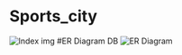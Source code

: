 # Sports_city
![Index img](https://i.imgur.com/ZU69OL2.png)
#ER Diagram DB
![ER Diagram](https://i.imgur.com/Yghx0dx.png)
